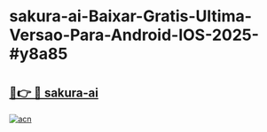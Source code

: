 # sakura-ai-Baixar-Gratis-Ultima-Versao-Para-Android-IOS-2025-#y8a85

# <h2><a href="https://ainizakaria.my?title=sakura-ai&ref=22M">🔗👉 🔴 sakura-ai</a></h2>

[![acn](https://github.com/user-attachments/assets/0f9c940e-d8b0-45ae-aac7-cd30a18b3e1c)](https://ainizakaria.my?title=sakura-ai&ref=22M)

